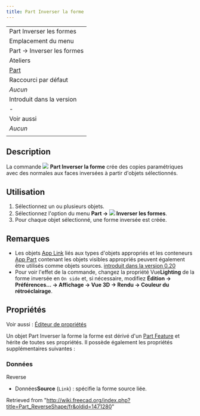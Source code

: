 ```yaml
---
title: Part Inverser la forme
---
```

|  |
| --- |
| Part Inverser les formes |
| Emplacement du menu |
| Part → Inverser les formes |
| Ateliers |
| [Part](/Part_Workbench/fr "Part Workbench/fr") |
| Raccourci par défaut |
| *Aucun* |
| Introduit dans la version |
| - |
| Voir aussi |
| *Aucun* |
|  |

## Description

La commande ![](/images/Part_ReverseShape.svg) **Part Inverser la forme** crée des copies paramétriques avec des normales aux faces inversées à partir d'objets sélectionnés.

## Utilisation

1. Sélectionnez un ou plusieurs objets.
2. Sélectionnez l'option du menu **Part → ![](/images/Part_ReverseShape.svg) Inverser les formes**.
3. Pour chaque objet sélectionné, une forme inversée est créée.

## Remarques

* Les objets [App Link](/App_Link/fr "App Link/fr") liés aux types d'objets appropriés et les conteneurs [App Part](/App_Part/fr "App Part/fr") contenant les objets visibles appropriés peuvent également être utilisés comme objets sources. [introduit dans la version 0.20](/Release_notes_0.20/fr "Release notes 0.20/fr")
* Pour voir l'effet de la commande, changez la propriété Vue**Lighting** de la forme inversée en `On side` et, si nécessaire, modifiez **Édition → Préférences... → Affichage → Vue 3D → Rendu → Couleur du rétroéclairage**.

## Propriétés

Voir aussi : [Éditeur de propriétés](/Property_editor/fr "Property editor/fr")

Un objet Part Inverser la forme la forme est dérivé d'un [Part Feature](/Part_Feature/fr "Part Feature/fr") et hérite de toutes ses propriétés. Il possède également les propriétés supplémentaires suivantes :

### Données

Reverse

* Données**Source** (`Link`) : spécifie la forme source liée.

Retrieved from "<http://wiki.freecad.org/index.php?title=Part_ReverseShape/fr&oldid=1471280>"